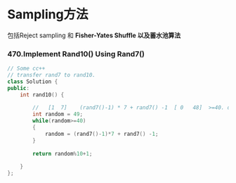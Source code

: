 # Sampling方法

包括Reject sampling 和 **Fisher-Yates Shuffle 以及蓄水池算法**

### **470.Implement Rand10() Using Rand7()**

```cpp
// Some cc++
// transfer rand7 to rand10. 
class Solution {
public:
    int rand10() {
        
        //   [1  7]    (rand7()-1) * 7 + rand7() -1  [ 0   48]  >=40. descard.   
        int random = 49; 
        while(random>=40)
        {
            random = (rand7()-1)*7 + rand7() -1; 
        }
        
        return random%10+1; 
        
    }
};
```
